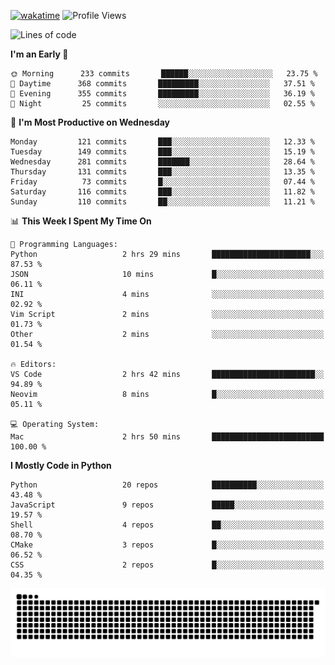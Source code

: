 [![wakatime](https://wakatime.com/badge/user/b920b284-3cde-4cd4-b72e-f7f22d050b16.svg)](https://wakatime.com/@b920b284-3cde-4cd4-b72e-f7f22d050b16)
![Profile Views](http://img.shields.io/badge/Profile%20Views-4586-blue)
<!--START_SECTION:waka-->
![Lines of code](https://img.shields.io/badge/From%20Hello%20World%20I%27ve%20Written-26%20Thousand%20lines%20of%20code-blue)

**I'm an Early 🐤** 

```text
🌞 Morning      233 commits       ██████░░░░░░░░░░░░░░░░░░░   23.75 % 
🌆 Daytime      368 commits       █████████░░░░░░░░░░░░░░░░   37.51 % 
🌃 Evening      355 commits       █████████░░░░░░░░░░░░░░░░   36.19 % 
🌙 Night         25 commits       ░░░░░░░░░░░░░░░░░░░░░░░░░   02.55 % 

```
📅 **I'm Most Productive on Wednesday** 

```text
Monday         121 commits       ███░░░░░░░░░░░░░░░░░░░░░░   12.33 % 
Tuesday        149 commits       ███░░░░░░░░░░░░░░░░░░░░░░   15.19 % 
Wednesday      281 commits       ███████░░░░░░░░░░░░░░░░░░   28.64 % 
Thursday       131 commits       ███░░░░░░░░░░░░░░░░░░░░░░   13.35 % 
Friday          73 commits       █░░░░░░░░░░░░░░░░░░░░░░░░   07.44 % 
Saturday       116 commits       ███░░░░░░░░░░░░░░░░░░░░░░   11.82 % 
Sunday         110 commits       ██░░░░░░░░░░░░░░░░░░░░░░░   11.21 % 

```


📊 **This Week I Spent My Time On** 

```text
💬 Programming Languages: 
Python                   2 hrs 29 mins       ██████████████████████░░░   87.53 % 
JSON                     10 mins             █░░░░░░░░░░░░░░░░░░░░░░░░   06.11 % 
INI                      4 mins              ░░░░░░░░░░░░░░░░░░░░░░░░░   02.92 % 
Vim Script               2 mins              ░░░░░░░░░░░░░░░░░░░░░░░░░   01.73 % 
Other                    2 mins              ░░░░░░░░░░░░░░░░░░░░░░░░░   01.54 % 

🔥 Editors: 
VS Code                  2 hrs 42 mins       ███████████████████████░░   94.89 % 
Neovim                   8 mins              █░░░░░░░░░░░░░░░░░░░░░░░░   05.11 % 

💻 Operating System: 
Mac                      2 hrs 50 mins       █████████████████████████   100.00 % 

```

**I Mostly Code in Python** 

```text
Python                   20 repos            ██████████░░░░░░░░░░░░░░░   43.48 % 
JavaScript               9 repos             █████░░░░░░░░░░░░░░░░░░░░   19.57 % 
Shell                    4 repos             ██░░░░░░░░░░░░░░░░░░░░░░░   08.70 % 
CMake                    3 repos             █░░░░░░░░░░░░░░░░░░░░░░░░   06.52 % 
CSS                      2 repos             █░░░░░░░░░░░░░░░░░░░░░░░░   04.35 % 

```



<!--END_SECTION:waka-->
![Snake animation](https://raw.githubusercontent.com/timmypidashev/timmypidashev/main/commits.svg)
